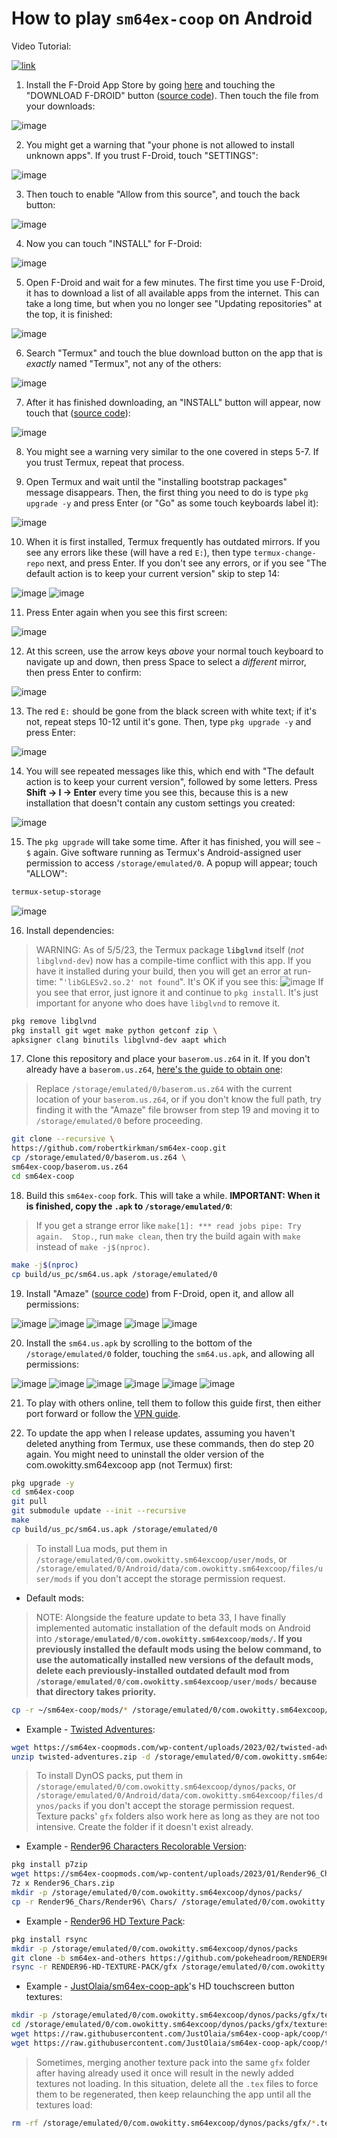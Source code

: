 # How to play `sm64ex-coop` on Android

Video Tutorial:

[![link](https://i.ytimg.com/vi/3B6l8QqMWU4/maxresdefault.jpg)](https://www.youtube.com/watch?v=3B6l8QqMWU4 "[TUTORIAL] How to play sm64ex-coop on Android")

1. Install the F-Droid App Store by going [here](https://f-droid.org/) and touching the "DOWNLOAD F-DROID" button ([source code](https://github.com/f-droid/fdroidclient)). Then touch the file from your downloads:

![image](https://user-images.githubusercontent.com/31490854/207102280-3db84815-53d0-467c-886a-a833be5c8780.png)


2. You might get a warning that "your phone is not allowed to install unknown apps". If you trust F-Droid, touch "SETTINGS":

![image](https://user-images.githubusercontent.com/31490854/207102454-605f0173-4585-41b8-bc77-7045fc9dacdc.png)


3. Then touch to enable "Allow from this source", and touch the back button:

![image](https://user-images.githubusercontent.com/31490854/207102632-2d246eac-a5bc-4e9e-8092-5bcb76b4360f.png)


4. Now you can touch "INSTALL" for F-Droid:

![image](https://user-images.githubusercontent.com/31490854/207102705-d6f27617-a4d7-4ff4-ab7b-9c763be85c8d.png)


5. Open F-Droid and wait for a few minutes. The first time you use F-Droid, it has to download a list of all available apps from the internet. This can take a long time, but when you no longer see "Updating repositories" at the top, it is finished:

![image](https://user-images.githubusercontent.com/31490854/207102841-ddcfef14-73f4-4f03-974c-c986d3c67713.png)


6. Search "Termux" and touch the blue download button on the app that is _exactly_ named "Termux", not any of the others:

![image](https://user-images.githubusercontent.com/31490854/207103001-d0509436-492d-4510-8de5-e45554725407.png)


7. After it has finished downloading, an "INSTALL" button will appear, now touch that ([source code](https://github.com/termux/termux-app)):

![image](https://user-images.githubusercontent.com/31490854/207103108-8568f61f-3b53-4a06-ab97-d42acb7947a8.png)


8. You might see a warning very similar to the one covered in steps 5-7. If you trust Termux, repeat that process.

9. Open Termux and wait until the "installing bootstrap packages" message disappears. Then, the first thing you need to do is type `pkg upgrade -y` and press Enter (or "Go" as some touch keyboards label it):

![image](https://user-images.githubusercontent.com/31490854/209229669-9463d400-878e-40b0-9689-b013140fef61.png)


10. When it is first installed, Termux frequently has outdated mirrors. If you see any errors like these (will have a red `E:`), then type `termux-change-repo` next, and press Enter. If you don't see any errors, or if you see "The default action is to keep your current version" skip to step 14:

![image](https://user-images.githubusercontent.com/31490854/207103444-c206ab3d-5245-4ca4-b392-7930e6db65d7.png)
![image](https://user-images.githubusercontent.com/31490854/207103521-8658e35f-8d7f-4b36-b416-7eda94bfa53a.png)


11. Press Enter again when you see this first screen:

![image](https://user-images.githubusercontent.com/31490854/207103623-82f57c13-c0c9-486b-b3bc-529ff13e4e3a.png)


12. At this screen, use the arrow keys _above_ your normal touch keyboard to navigate up and down, then press Space to select a _different_ mirror, then press Enter to confirm:

![image](https://user-images.githubusercontent.com/31490854/207103874-9ab3eed7-c2c5-47da-89df-1b9e14cc95da.png)


13. The red `E:` should be gone from the black screen with white text; if it's not, repeat steps 10-12 until it's gone. Then, type `pkg upgrade -y` and press Enter:

![image](https://user-images.githubusercontent.com/31490854/207104093-8037ed9f-207d-403b-bc28-262633f167a4.png)


14. You will see repeated messages like this, which end with "The default action is to keep your current version", followed by some letters. Press **Shift -> I -> Enter** every time you see this, because this is a new installation that doesn't contain any custom settings you created:

![image](https://user-images.githubusercontent.com/31490854/207104260-172db617-cc34-4699-a079-d8320ea6c055.png)


15. The `pkg upgrade` will take some time. After it has finished, you will see `~ $` again. Give software running as Termux's Android-assigned user permission to access `/storage/emulated/0`. A popup will appear; touch "ALLOW":

```bash
termux-setup-storage
```

![image](https://user-images.githubusercontent.com/31490854/207105668-f6b8f2c5-7c21-4cd3-999e-c7c3702674e7.png)

16. Install dependencies:

> WARNING: As of 5/5/23, the Termux package **`libglvnd`** itself (_not_ `libglvnd-dev`) now has a compile-time conflict with this app. If you have it installed during your build, then you will get an error at run-time: "`'libGLESv2.so.2' not found`". It's OK if you see this:
> ![image](https://github.com/robertkirkman/sm64ex-coop/assets/31490854/7cef75ee-7503-4723-8343-d06e298c3cf8)
> If you see that error, just ignore it and continue to `pkg install`. It's just important for anyone who does have `libglvnd` to remove it.

```bash
pkg remove libglvnd
pkg install git wget make python getconf zip \
apksigner clang binutils libglvnd-dev aapt which
```

17. Clone this repository and place your `baserom.us.z64` in it. If you don't already have a `baserom.us.z64`, [here's the guide to obtain one](https://github.com/sanni/cartreader/wiki/What-to-order):

> Replace `/storage/emulated/0/baserom.us.z64` with the current location of your `baserom.us.z64`, or if you don't know the full path, try finding it with the "Amaze" file browser from step 19 and moving it to `/storage/emulated/0` before proceeding.

```bash
git clone --recursive \
https://github.com/robertkirkman/sm64ex-coop.git
cp /storage/emulated/0/baserom.us.z64 \
sm64ex-coop/baserom.us.z64
cd sm64ex-coop
```

18. Build this `sm64ex-coop` fork. This will take a while. **IMPORTANT: When it is finished, copy the `.apk` to `/storage/emulated/0`**:

> If you get a strange error like `make[1]: *** read jobs pipe: Try again.  Stop.`, run `make clean`, then try the build again with `make` instead of `make -j$(nproc)`.

```bash
make -j$(nproc)
cp build/us_pc/sm64.us.apk /storage/emulated/0
```

19. Install "Amaze" ([source code](https://github.com/TeamAmaze/AmazeFileManager)) from F-Droid, open it, and allow all permissions:

![image](https://user-images.githubusercontent.com/31490854/208278959-9b990118-b4a8-4430-bbb1-3f3e5ee5a7b4.png)
![image](https://user-images.githubusercontent.com/31490854/208278964-68161872-54bd-42d7-ac70-7bc43015a514.png)
![image](https://user-images.githubusercontent.com/31490854/208278991-a7626412-a79c-4c69-9955-e90dff263c81.png)
![image](https://user-images.githubusercontent.com/31490854/208278998-dc4c5917-cbf2-4247-a81f-7617c039425c.png)
![image](https://user-images.githubusercontent.com/31490854/208279031-d1816791-3ad6-40fc-b1dd-6b89b6ad0f74.png)

20. Install the `sm64.us.apk` by scrolling to the bottom of the `/storage/emulated/0` folder, touching the `sm64.us.apk`, and allowing all permissions:

![image](https://user-images.githubusercontent.com/31490854/208279102-05600d2d-826e-46f4-8414-b85d13a6260e.png)
![image](https://user-images.githubusercontent.com/31490854/208279123-9065515d-ab40-4422-a260-e12e0c55e0b7.png)
![image](https://user-images.githubusercontent.com/31490854/208279127-4bbdbf8b-d57c-4f28-a256-8e8085dfb0d3.png)
![image](https://user-images.githubusercontent.com/31490854/208279131-903d16e4-d251-486f-bddd-c33a1328c592.png)
![image](https://user-images.githubusercontent.com/31490854/208279184-e5fa1e21-2947-4313-b7f2-0e72f1352d4d.png)
![image](https://user-images.githubusercontent.com/31490854/208279190-d3204ce8-5030-44ca-a044-9c091ec75ea4.png)

21. To play with others online, tell them to follow this guide first, then either port forward or follow the [VPN guide](README_vpn.md).

22. To update the app when I release updates, assuming you haven't deleted anything from Termux, use these commands, then do step 20 again. You might need to uninstall the older version of the com.owokitty.sm64excoop app (not Termux) first:
```bash
pkg upgrade -y
cd sm64ex-coop
git pull
git submodule update --init --recursive
make
cp build/us_pc/sm64.us.apk /storage/emulated/0
```

> To install Lua mods, put them in `/storage/emulated/0/com.owokitty.sm64excoop/user/mods`, or `/storage/emulated/0/Android/data/com.owokitty.sm64excoop/files/user/mods` if you don't accept the storage permission request.
* Default mods:
> NOTE: Alongside the feature update to beta 33, I have finally implemented automatic installation of the default mods on Android into **`/storage/emulated/0/com.owokitty.sm64excoop/mods/`. If you previously installed the default mods using the below command, to use the automatically installed new versions of the default mods, delete each previously-installed outdated default mod from `/storage/emulated/0/com.owokitty.sm64excoop/user/mods/` because that directory takes priority.**
```bash
cp -r ~/sm64ex-coop/mods/* /storage/emulated/0/com.owokitty.sm64excoop/user/mods/
```
* Example - [Twisted Adventures](https://sm64ex-coopmods.com/super-mario-64-twisted-adventures/):
```bash
wget https://sm64ex-coopmods.com/wp-content/uploads/2023/02/twisted-adventures.zip
unzip twisted-adventures.zip -d /storage/emulated/0/com.owokitty.sm64excoop/user/mods/
```

> To install DynOS packs, put them in `/storage/emulated/0/com.owokitty.sm64excoop/dynos/packs`, or `/storage/emulated/0/Android/data/com.owokitty.sm64excoop/files/dynos/packs` if you don't accept the storage permission request. Texture packs' `gfx` folders also work here as long as they are not too intensive. Create the folder if it doesn't exist already.
* Example - [Render96 Characters Recolorable Version](https://sm64ex-coopmods.com/render96-characters/):
```bash
pkg install p7zip
wget https://sm64ex-coopmods.com/wp-content/uploads/2023/01/Render96_Chars.zip
7z x Render96_Chars.zip
mkdir -p /storage/emulated/0/com.owokitty.sm64excoop/dynos/packs/
cp -r Render96_Chars/Render96\ Chars/ /storage/emulated/0/com.owokitty.sm64excoop/dynos/packs/
```

* Example - [Render96 HD Texture Pack](https://github.com/pokeheadroom/RENDER96-HD-TEXTURE-PACK/tree/sm64ex-and-others):
```bash
pkg install rsync
mkdir -p /storage/emulated/0/com.owokitty.sm64excoop/dynos/packs
git clone -b sm64ex-and-others https://github.com/pokeheadroom/RENDER96-HD-TEXTURE-PACK.git
rsync -r RENDER96-HD-TEXTURE-PACK/gfx /storage/emulated/0/com.owokitty.sm64excoop/dynos/packs
```

* Example - [JustOlaia/sm64ex-coop-apk](https://github.com/JustOlaia/sm64ex-coop-apk)'s HD touchscreen button textures:
```bash
mkdir -p /storage/emulated/0/com.owokitty.sm64excoop/dynos/packs/gfx/textures/touchcontrols/
cd /storage/emulated/0/com.owokitty.sm64excoop/dynos/packs/gfx/textures/touchcontrols/
wget https://raw.githubusercontent.com/JustOlaia/sm64ex-coop-apk/coop/textures/touchcontrols/touch_button.rgba16.png
wget https://raw.githubusercontent.com/JustOlaia/sm64ex-coop-apk/coop/textures/touchcontrols/touch_button_dark.rgba16.png
```

> Sometimes, merging another texture pack into the same `gfx` folder after having already used it once will result in the newly added textures not loading. In this situation, delete all the `.tex` files to force them to be regenerated, then keep relaunching the app until all the textures load:
```bash
rm -rf /storage/emulated/0/com.owokitty.sm64excoop/dynos/packs/gfx/*.tex
```
